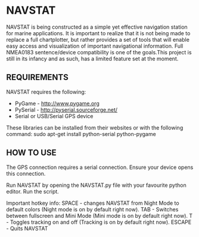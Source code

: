NAVSTAT
=======

NAVSTAT is being constructed as a simple yet effective navigation station for marine applications.
It is important to realize that it is not being made to replace a full chartplotter, but rather 
provides a set of tools that will enable easy access and visualization of important navigational 
information. Full NMEA0183 sentence/device compatibility is one of the goals.This project is still
in its infancy and as such, has a limited feature set at the moment.

REQUIREMENTS
------------
NAVSTAT requires the following:
- PyGame - http://www.pygame.org
- PySerial - http://pyserial.sourceforge.net/
- Serial or USB/Serial GPS device

These libraries can be installed from their websites or with the following command: 
sudo apt-get install python-serial python-pygame

HOW TO USE
----------
The GPS connection requires a serial connection. Ensure your device opens this connection.

Run NAVSTAT by opening the NAVSTAT.py file with your favourite python editor. Run the script.

Important hotkey info:
SPACE - changes NAVSTAT from Night Mode to default colors (Night mode is on by default right now).
TAB - Switches between fullscreen and Mini Mode (Mini mode is on by default right now).
T - Toggles tracking on and off (Tracking is on by default right now).
ESCAPE - Quits NAVSTAT
